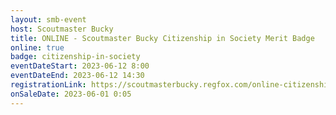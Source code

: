 ```yaml
---
layout: smb-event
host: Scoutmaster Bucky
title: ONLINE - Scoutmaster Bucky Citizenship in Society Merit Badge
online: true
badge: citizenship-in-society
eventDateStart: 2023-06-12 8:00
eventDateEnd: 2023-06-12 14:30
registrationLink: https://scoutmasterbucky.regfox.com/online-citizenship-in-society-merit-badge---2023-06-12-am
onSaleDate: 2023-06-01 0:05
---
```


